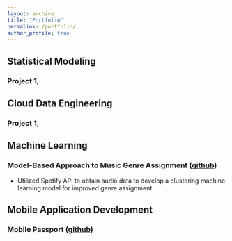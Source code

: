 ```yaml
---
layout: archive
title: "Portfolio"
permalink: /portfolio/
author_profile: true
---
```




## Statistical Modeling
### Project 1, 

## Cloud Data Engineering
### Project 1, 

## Machine Learning
### Model-Based Approach to Music Genre Assignment ([github](https://github.com/rmratliffbrown/ml-genre-assignment)) 
* Utilized Spotify API to obtain audio data to develop a clustering machine learning model for improved genre assignment.

## Mobile Application Development
### Mobile Passport ([github](https://github.com/rmratliffbrown/mobile-passport))

